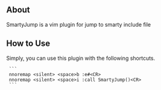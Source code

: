 ## About

SmartyJump is a vim plugin for jump to smarty include file

## How to Use

Simply, you can use this plugin with the following shortcuts.

     ```
     nnoremap <silent> <space>b :e#<CR>
     nnoremap <silent> <space>i :call SmartyJump()<CR>
     ```
